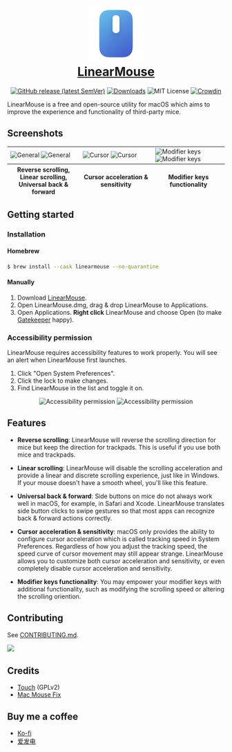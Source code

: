 <h1 align="center">
  <a href="https://linearmouse.org/">
    <img src="logo.svg" width="128" height="128" />
    <br />
    LinearMouse
  </a>
</h1>

<p align="center">
  <a href="https://github.com/lujjjh/LinearMouse/releases/latest"><img alt="GitHub release (latest SemVer)" src="https://img.shields.io/github/v/release/lujjjh/LinearMouse?sort=semver"></a>
  <a href="https://github.com/lujjjh/LinearMouse/releases/latest/download/LinearMouse.dmg"><img src="https://img.shields.io/github/downloads/lujjjh/LinearMouse/total" alt="Downloads" /></a>
  <img src="https://img.shields.io/github/license/lujjjh/LinearMouse" alt="MIT License" />
  <a href="https://crowdin.com/project/linearmouse"><img src="https://badges.crowdin.net/linearmouse/localized.svg" alt="Crowdin" /></a>
</p>

LinearMouse is a free and open-source utility for macOS which aims to
improve the experience and functionality of third-party mice.

## Screenshots

<table>
  <tbody>
    <tr>
      <td width="33%">
        <img width="612" alt="General" src="https://user-images.githubusercontent.com/3000535/145600150-59edf92c-2911-42e3-b525-29d50aa937d6.png#gh-light-mode-only">
        <img width="612" alt="General" src="https://user-images.githubusercontent.com/3000535/145601535-41053260-f262-4e68-a81f-4b73b990570f.png#gh-dark-mode-only">
      </td>
      <td width="33%">
        <img width="612" alt="Cursor" src="https://user-images.githubusercontent.com/3000535/145600298-24a75b1a-2e15-4ebd-aa22-a30f8eb5b6db.png#gh-light-mode-only">
        <img width="612" alt="Cursor" src="https://user-images.githubusercontent.com/3000535/145601559-81e19237-1eca-4dc0-beaa-4c2028298fc7.png#gh-dark-mode-only">
      </td>
      <td width="33%">
        <img width="612" alt="Modifier keys" src="https://user-images.githubusercontent.com/3000535/145600467-6c579420-6c3e-49d4-a8ad-e1a0bd3d52c0.png#gh-light-mode-only">
        <img width="612" alt="Modifier keys" src="https://user-images.githubusercontent.com/3000535/145601581-295bd047-b0e1-4e3e-90b5-a246481c72b3.png#gh-dark-mode-only">
      </td>
    </tr>
  </tbody>
  <tfoot>
    <tr>
      <th>Reverse scrolling, Linear scrolling, Universal back & forward</th>
      <th>Cursor acceleration & sensitivity</th>
      <th>Modifier keys functionality</th>
    </tr>
  </tfoot>
</table>

## Getting started

### Installation

#### Homebrew

```sh
$ brew install --cask linearmouse --no-quarantine
```

#### Manually

1. Download [LinearMouse](https://github.com/lujjjh/LinearMouse/releases/latest/download/LinearMouse.dmg).
2. Open LinearMouse.dmg, drag & drop LinearMouse to Applications.
3. Open Applications. **Right click** LinearMouse and choose Open (to make [Gatekeeper](https://support.apple.com/en-us/HT202491) happy).

### Accessibility permission

LinearMouse requires accessibility features to work properly.
You will see an alert when LinearMouse first launches.

1. Click "Open System Preferences".
2. Click the lock to make changes.
2. Find LinearMouse in the list and toggle it on.

<p align="center">
  <img width="400" alt="Accessibility permission" src="https://user-images.githubusercontent.com/62953110/149927571-b9837b0c-6881-4ac5-88da-2a55e58caf27.png#gh-light-mode-only">
<img width="400" alt="Accessibility permission" src="https://user-images.githubusercontent.com/62953110/149927673-cd20dc90-7809-4bc4-9cbc-051f9c79c597.png#gh-dark-mode-only">
</p>

## Features

* **Reverse scrolling**: LinearMouse will reverse the scrolling direction for mice but keep the direction for trackpads. This is useful if you use both mice and trackpads.

* **Linear scrolling**: LinearMouse will disable the scrolling acceleration and provide a linear and discrete scrolling experience, just like in Windows. If your mouse doesn't have a smooth wheel, you'll like this feature.

* **Universal back & forward**: Side buttons on mice do not always work well in macOS, for example, in Safari and Xcode. LinearMouse translates side button clicks to swipe gestures so that most apps can recognize back & forward actions correctly.

* **Cursor acceleration & sensitivity**: macOS only provides the ability to configure cursor acceleration which is called tracking speed in System Preferences. Regardless of how you adjust the tracking speed, the speed curve of cursor movement may still appear strange. LinearMouse allows you to customize both cursor acceleration and sensitivity, or even completely disable cursor acceleration and sensitivity.

* **Modifier keys functionality**: You may empower your modifier keys with additional functionality, such as modifying the scrolling speed or altering the scrolling oriention.

## Contributing

See [CONTRIBUTING.md](CONTRIBUTING.md).

<a href="https://github.com/linearmouse/linearmouse/graphs/contributors">
  <img src="https://contrib.rocks/image?repo=linearmouse/linearmouse" />
</a>

## Credits

* [Touch](https://github.com/calftrail/Touch/) (GPLv2)
* [Mac Mouse Fix](https://github.com/noah-nuebling/mac-mouse-fix)

## Buy me a coffee

* [Ko-fi](https://ko-fi.com/lujjjh)
* [爱发电](https://afdian.net/@lujjjh)

